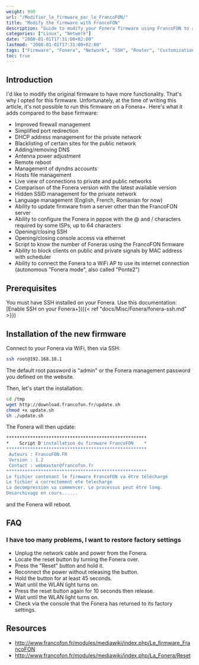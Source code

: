 ```yaml
---
weight: 999
url: "/Modifier_le_firmware_par_le_FrancoFON/"
title: "Modify the firmware with FrancoFON"
description: "Guide to modify your Fonera firmware using FrancoFON to add enhanced functionality including improved firewall management, port redirection, and more advanced networking options."
categories: ["Linux", "Network"]
date: "2008-01-01T17:31:00+02:00"
lastmod: "2008-01-01T17:31:00+02:00"
tags: ["Firmware", "Fonera", "Network", "SSH", "Router", "Customization"]
toc: true
---
```


## Introduction

I'd like to modify the original firmware to have more functionality. That's why I opted for this firmware. Unfortunately, at the time of writing this article, it's not possible to run this firmware on a Fonera+. Here's what it adds compared to the base firmware:

- Improved firewall management
- Simplified port redirection
- DHCP address management for the private network
- Blacklisting of certain sites for the public network
- Adding/removing DNS
- Antenna power adjustment
- Remote reboot
- Management of dyndns accounts
- Hosts file management
- Live view of connections to private and public networks
- Comparison of the Fonera version with the latest available version
- Hidden SSID management for the private network
- Language management (English, French, Romanian for now)
- Ability to update firmware from a server other than the FrancoFON server
- Ability to configure the Fonera in pppoe with the @ and / characters required by some ISPs, up to 64 characters
- Opening/closing SSH
- Opening/closing console access via ethernet
- Script to know the number of Foneras using the FrancoFON firmware
- Ability to block clients on public and private signals by MAC address with scheduler
- Ability to connect the Fonera to a WiFi AP to use its internet connection (autonomous "Fonera mode", also called "Ponte2")

## Prerequisites

You must have SSH installed on your Fonera. Use this documentation:
[Enable SSH on your Fonera+]({{< ref "docs/Misc/Fonera/fonera-ssh.md" >}})

## Installation of the new firmware

Connect to your Fonera via WiFi, then via SSH:

```bash
ssh root@192.168.10.1
```

The default root password is "admin" or the Fonera management password you defined on the website.

Then, let's start the installation:

```bash
cd /tmp
wget http://download.francofon.fr/update.sh
chmod +x update.sh
sh ./update.sh
```

The Fonera will then update:

```bash
*****************************************************
*    Script D'installation du firmware FrancoFON    *
*****************************************************
 Auteurs : FrancoFON.FR
 Version : 1.2
 Contact : webmaster@francofon.fr
*****************************************************
Le fichier contenant le firmware FrancoFON va être téléchargé
Le fichier a correctement ete telecharge
La decompression va commencer. Le processus peut être long.
Desarchivage en cours......
```

and the Fonera will reboot.

## FAQ

### I have too many problems, I want to restore factory settings

- Unplug the network cable and power from the Fonera.
- Locate the reset button by turning the Fonera over.
- Press the "Reset" button and hold it.
- Reconnect the power without releasing the button.
- Hold the button for at least 45 seconds.
- Wait until the WLAN light turns on.
- Press the reset button again for 10 seconds then release.
- Wait until the WLAN light turns on.
- Check via the console that the Fonera has returned to its factory settings.

## Resources
- http://www.francofon.fr/modules/mediawiki/index.php/Le_firmware_FrancoFON
- http://www.francofon.fr/modules/mediawiki/index.php/La_Fonera/Reset
